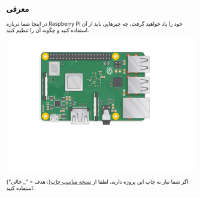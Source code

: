 ## معرفی

در اینجا شما درباره Raspberry Pi خود را یاد خواهید گرفت، چه چیزهایی باید از آن استفاده کنید و چگونه آن را تنظیم کنید.

![پلاگین در pi](images/pi-plug-in.gif)

اگر شما نیاز به چاپ این پروژه دارید، لطفا از [نسخه مناسب چاپ](https://projects.raspberrypi.org/en/projects/aspberry-pi-setting-up/print){: هدف = "_ خالی"} استفاده کنید.